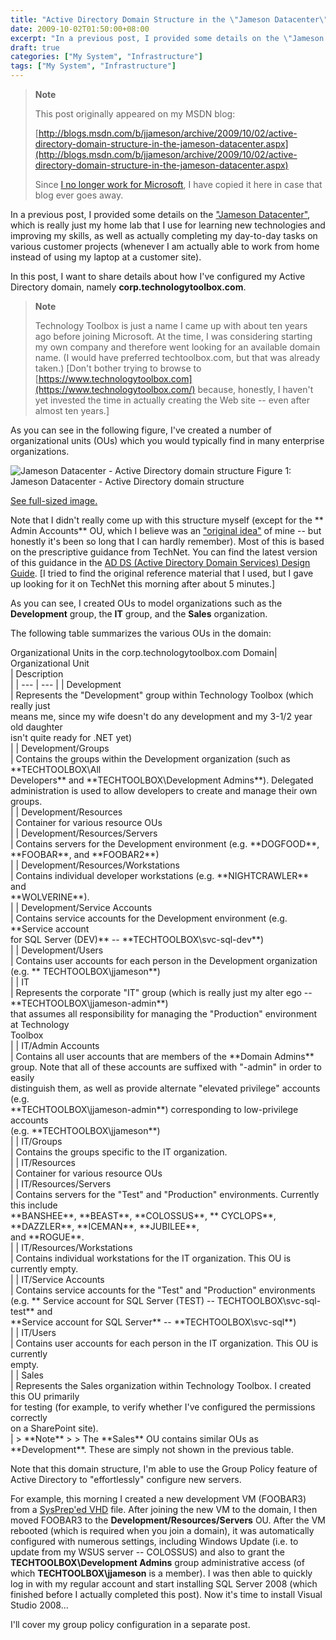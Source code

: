 ```yaml
---
title: "Active Directory Domain Structure in the \"Jameson Datacenter\""
date: 2009-10-02T01:50:00+08:00
excerpt: "In a previous post, I provided some details on the \"Jameson Datacenter\" , which is really just my home lab that I use for learning new technologies and improving my skills, as well as actually completing my day-to-day tasks on various customer projects..."
draft: true
categories: ["My System", "Infrastructure"]
tags: ["My System", "Infrastructure"]
---
```


> **Note**
>
> This post originally appeared on my MSDN blog:
>
> [http://blogs.msdn.com/b/jjameson/archive/2009/10/02/active-directory-domain-structure-in-the-jameson-datacenter.aspx](http://blogs.msdn.com/b/jjameson/archive/2009/10/02/active-directory-domain-structure-in-the-jameson-datacenter.aspx)
>
> Since [I no longer work for Microsoft](/blog/jjameson/2011/09/02/last-day-with-microsoft), I have copied it here in case that blog                 ever goes away.

In a previous post, I provided some details on the ["Jameson Datacenter"](/blog/jjameson/2009/09/14/the-jameson-datacenter), which is really just my home lab that I use for learning         new technologies and improving my skills, as well as actually completing my day-to-day         tasks on various customer projects (whenever I am actually able to work from home         instead of using my laptop at a customer site).

In this post, I want to share details about how I've configured my Active Directory         domain, namely **corp.technologytoolbox.com**.

> **Note**
>
> Technology Toolbox is just a name I came up with about ten years ago before joining Microsoft. At the time, I was considering starting my own company and therefore went looking for an available domain name. (I would have preferred techtoolbox.com, but that was already taken.) [Don't bother trying to browse to [https://www.technologytoolbox.com](https://www.technologytoolbox.com/) because, honestly, I haven't yet invested the time in actually creating the Web site -- even after almost ten years.]

As you can see in the following figure, I've created a number of organizational         units (OUs) which you would typically find in many enterprise organizations.

![Jameson Datacenter - Active Directory domain structure](https://www.technologytoolbox.com/blog/images/www_technologytoolbox_com/blog/jjameson/8/r_Jameson%20Datacenter%20-%20AD%20domain%20structure.png)
Figure 1: Jameson Datacenter - Active Directory domain structure

[See full-sized image.](/blog/images/www_technologytoolbox_com/blog/jjameson/8/o_Jameson%20Datacenter%20-%20AD%20domain%20structure.png)

Note that I didn't really come up with this structure myself (except for the **            Admin Accounts** OU, which I believe was an ["original idea"](http://en.wikipedia.org/wiki/A_Beautiful_Mind_%28film%29) of mine -- but honestly it's been so long that I can         hardly remember). Most of this is based on the prescriptive guidance from TechNet.         You can find the latest version of this guidance in the [AD DS (Active Directory Domain Services) Design Guide](http://technet.microsoft.com/en-us/library/cc754678%28WS.10%29.aspx). [I tried to find         the original reference material that I used, but I gave up looking for it on TechNet         this morning after about 5 minutes.]

As you can see, I created OUs to model organizations such as the **Development**         group, the **IT** group, and the **Sales** organization.

The following table summarizes the various OUs in the domain:

<caption>            Organizational Units in the corp.technologytoolbox.com Domain</caption>|                     Organizational Unit<br>                 |                     Description<br>                 |
| --- | --- |
|                     Development<br>                 |                     Represents the "Development" group within Technology Toolbox (which really just<br>                    means me, since my wife doesn't do any development and my 3-1/2 year old daughter<br>                    isn't quite ready for .NET yet)<br>                 |
|                     Development/Groups<br>                 |                     Contains the groups within the Development organization (such as **TECHTOOLBOX\All<br>                        Developers** and **TECHTOOLBOX\Development Admins**). Delegated<br>                    administration is used to allow developers to create and manage their own groups.<br>                 |
|                     Development/Resources<br>                 |                     Container for various resource OUs<br>                 |
|                     Development/Resources/Servers<br>                 |                     Contains servers for the Development environment (e.g. **DOGFOOD**,<br>                    **FOOBAR**, and **FOOBAR2**)<br>                 |
|                     Development/Resources/Workstations<br>                 |                     Contains individual developer workstations (e.g. **NIGHTCRAWLER** and<br>                    **WOLVERINE**).<br>                 |
|                     Development/Service Accounts<br>                 |                     Contains service accounts for the Development environment (e.g. **Service account<br>                        for SQL Server (DEV)** -- **TECHTOOLBOX\svc-sql-dev**)<br>                 |
|                     Development/Users<br>                 |                     Contains user accounts for each person in the Development organization (e.g. **                        TECHTOOLBOX\jjameson**)<br>                 |
|                     IT<br>                 |                     Represents the corporate "IT" group (which is really just my alter ego -- **TECHTOOLBOX\jjameson-admin**)<br>                    that assumes all responsibility for managing the "Production" environment at Technology<br>                    Toolbox<br>                 |
|                     IT/Admin Accounts<br>                 |                     Contains all user accounts that are members of the **Domain Admins** <br>                    group. Note that all of these accounts are suffixed with "-admin" in order to easily<br>                    distinguish them, as well as provide alternate "elevated privilege" accounts (e.g.<br>                    **TECHTOOLBOX\jjameson-admin**) corresponding to low-privilege accounts<br>                    (e.g. **TECHTOOLBOX\jjameson**)<br>                 |
|                     IT/Groups<br>                 |                     Contains the groups specific to the IT organization.<br>                 |
|                     IT/Resources<br>                 |                     Container for various resource OUs<br>                 |
|                     IT/Resources/Servers<br>                 |                     Contains servers for the "Test" and "Production" environments. Currently this include<br>                    **BANSHEE**, **BEAST**, **COLOSSUS**, **                        CYCLOPS**, **DAZZLER**, **ICEMAN**, **JUBILEE**,<br>                    and **ROGUE**.<br>                 |
|                     IT/Resources/Workstations<br>                 |                     Contains individual workstations for the IT organization. This OU is currently empty.<br>                 |
|                     IT/Service Accounts<br>                 |                     Contains service accounts for the "Test" and "Production" environments (e.g. **                        Service account for SQL Server (TEST) -- TECHTOOLBOX\svc-sql-test** and<br>                    **Service account for SQL Server** -- **TECHTOOLBOX\svc-sql**)<br>                 |
|                     IT/Users<br>                 |                     Contains user accounts for each person in the IT organization. This OU is currently<br>                    empty.<br>                 |
|                     Sales<br>                 |                     Represents the Sales organization within Technology Toolbox. I created this OU primarily<br>                    for testing (for example, to verify whether I've configured the permissions correctly<br>                    on a SharePoint site).<br>                 |
> **Note**
>
> The **Sales** OU contains similar OUs as **Development**. These are simply not shown in the previous table.

Note that this domain structure, I'm able to use the Group Policy feature of Active         Directory to "effortlessly" configure new servers.

For example, this morning I created a new development VM (FOOBAR3) from a [SysPrep'ed VHD](/blog/jjameson/2009/08/13/using-sysprep-ed-vhds-for-new-hyper-v-virtual-machines) file. After joining the new VM to the domain, I then moved         FOOBAR3 to the **Development/Resources/Servers** OU. After the VM rebooted         (which is required when you join a domain), it was automatically configured with         numerous settings, including Windows Update (i.e. to update from my WSUS server         -- COLOSSUS) and also to grant the **TECHTOOLBOX\Development Admins**         group administrative access (of which **TECHTOOLBOX\jjameson** is a         member). I was then able to quickly log in with my regular account and start installing         SQL Server 2008 (which finished before I actually completed this post). Now it's         time to install Visual Studio 2008...

I'll cover my group policy configuration in a separate post.

